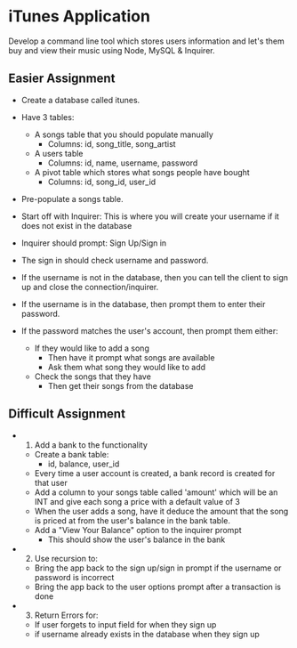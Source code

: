 # iTunes Application

Develop a command line tool which stores users information and let's them buy and view their music using Node, MySQL & Inquirer.

## Easier Assignment
* Create a database called itunes.

* Have 3 tables:
	* A songs table that you should populate manually
		* Columns: id, song_title, song_artist
	* A users table
		* Columns: id, name, username, password
	* A pivot table which stores what songs people have bought
		* Columns: id, song_id, user_id
* Pre-populate a songs table.
* Start off with Inquirer: This is where you will create your username if it does not exist in the database
* Inquirer should prompt: Sign Up/Sign in
* The sign in should check username and password.
* If the username is not in the database, then you can tell the client to sign up and close the connection/inquirer.
* If the username is in the database, then prompt them to enter their password.
* If the password matches the user's account, then prompt them either:
	* If they would like to add a song
		* Then have it prompt what songs are available
	  * Ask them what song they would like to add
	* Check the songs that they have
		* Then get their songs from the database

## Difficult Assignment
* 1. Add a bank to the functionality
	* Create a bank table:
		* id, balance, user_id
	* Every time a user account is created, a bank record is created for that user
	* Add a column to your songs table called 'amount' which will be an INT and give each song a price with a default value of 3
	* When the user adds a song, have it deduce the amount that the song is priced at from the user's balance in the bank table.
	* Add a "View Your Balance" option to the inquirer prompt
		* This should show the user's balance in the bank
* 2. Use recursion to:
	* Bring the app back to the sign up/sign in prompt if the username or password is incorrect
	* Bring the app back to the user options prompt after a transaction is done
* 3. Return Errors for:
	* If user forgets to input field for when they sign up
	* if username already exists in the database when they sign up
